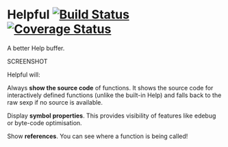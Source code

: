 # Helpful [![Build Status](https://travis-ci.org/Wilfred/helpful.svg?branch=master)](https://travis-ci.org/Wilfred/helpful) [![Coverage Status](https://coveralls.io/repos/github/Wilfred/helpful/badge.svg?branch=master)](https://coveralls.io/github/Wilfred/helpful?branch=master)

A better Help buffer.

SCREENSHOT

Helpful will:

Always **show the source code** of functions. It shows the
source code for interactively defined functions (unlike the built-in
Help) and falls back to the raw sexp if no source is available.

Display **symbol properties**. This provides visibility of features
like edebug or byte-code optimisation.

Show **references**. You can see where a function is being called!

